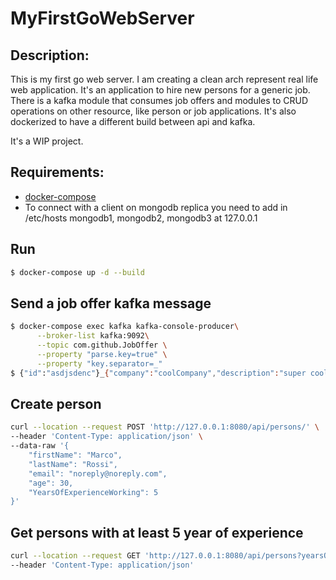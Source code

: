 # MyFirstGoWebServer

## Description:
This is my first go web server. 
I am creating a clean arch represent real life web application.
It's an application to hire new persons for a generic job.
There is a kafka module that consumes job offers and modules to CRUD operations on other resource, like person or job applications.
It's also dockerized to have a different build between api and kafka.

It's a WIP project.

## Requirements:
  - [docker-compose](https://docs.docker.com/compose/install/)
  - To connect with a client on mongodb replica you need to add in /etc/hosts mongodb1, mongodb2, mongodb3 at 127.0.0.1

## Run
```sh
$ docker-compose up -d --build
```
## Send a job offer kafka message
```sh
$ docker-compose exec kafka kafka-console-producer\
      --broker-list kafka:9092\
      --topic com.github.JobOffer \
      --property "parse.key=true" \
      --property "key.separator=_"
$ {"id":"asdjsdenc"}_{"company":"coolCompany","description":"super cool job for you","role":"scrum master"}
```

## Create person
```sh
curl --location --request POST 'http://127.0.0.1:8080/api/persons/' \
--header 'Content-Type: application/json' \
--data-raw '{
    "firstName": "Marco",
    "lastName": "Rossi",
    "email": "noreply@noreply.com",
    "age": 30,
    "YearsOfExperienceWorking": 5
}'
```
## Get persons with at least 5 year of experience
```sh
curl --location --request GET 'http://127.0.0.1:8080/api/persons?yearsOfExperienceWorking=5' \
--header 'Content-Type: application/json' 
```